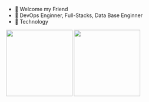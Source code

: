 - 👋 Welcome my Friend
- 🌱 DevOps Enginner, Full-Stacks, Data Base Enginner
- 💞️ Technology

<div>
<img height="180em" src="https://github-readme-stats.vercel.app/api?username=devopscomputer&show_icons=falsetheme-dracula&include_all_commits-true&count_private-true"/>
<img height="180em" src="https://github-readme-stats.vercel.app/api/top-langs/?username-devopscomputer&layout-compact&langs_count-168&theme-dracula"/>
</div>
